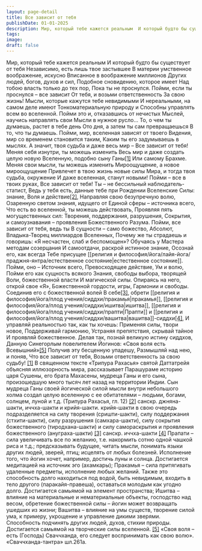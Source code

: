 ```yaml
---
layout: page-detail
title: Все зависит от тебя
publishDate: 01-01-2025
description: Мир, который тебе кажется реальным  И который будто бы существует от тебя  Независимо, есть лишь твое застывшее  В материи умственное воображение, искусно  Вписанное в воображение миллионов  Других людей, богов, духов и сил,  Подобное сновидению
tags:
image:
draft: false
---
```

Мир, который тебе кажется реальным  И который будто бы существует от тебя  Независимо, есть лишь твое застывшее  В материи умственное воображение, искусно  Вписанное в воображение миллионов  Других людей, богов, духов и сил,  Подобное сновидению, которое имеет  Над тобою власть только до тех пор,  Пока ты не проснулся.  Пойми, если ты проснулся – все зависит  От тебя, и возьми ответственность  За свою жизнь!  Мысли, которые кажутся тебе невидимыми  И нереальными, на самом деле имеют  Тонкоматериальную природу и  Способны управлять всем во вселенной.  Пойми это и, отказавшись от нечистых  Мыслей, научись направлять свои  Мысли в нужное русло...  То, о чем ты думаешь, растет в тебе день  Ото дня, а затем ты сам превращаешься  В то, что ты думаешь.  Пойми, мир, вселенная зависят от твоего  Видения, мир со временем становится таким,  Каким ты его задумываешь в мыслях.  А значит, твоя судьба и даже весь мир –  Все зависит от тебя!  Меняя себя изнутри, ты можешь изменить  Весь мир и даже создать целую новую  Вселенную, подобно сыну Ганы[\[1\]](#%5Fftn1)  Или самому Брахме.  Меняя свои мысли, ты можешь изменить  Мироощущение, а новое мироощущение  Привлечет в твою жизнь новые силы  Мира, и тогда твоя судьба, окружение  И даже вселенная, станут новыми!  Пойми – все в твоих руках,  Все зависит от тебя!  Ты – не бессильный наблюдатель-статист,  Ведь у тебя есть, данные тебе при  Рождении Вселенские Силы: знание,  Воля и действие[\[2\]](#%5Fftn2),  Направляя свою безупречную волю,  Озаренную светом знания, идущего от  Единой сферы – источника всего,  Что есть во вселенной, ты можешь действовать,  Проявляя пять могущественных сил:  Творения, поддержания, разрушения,  Сокрытия, и самоузнавания – проявления  Божественного Разума.  Пойми, все зависит от тебя, ведь ты  В сущности – само божество, Абсолют,  Владыка-Творец миллиардов  Вселенных,  Почему же ты страдаешь и говоришь:  «Я несчастен, слаб и беспомощен»?  Обучаясь у Мастера методам созерцания  И самоотдачи, раскрой истинное знание,  Осознай его, как всегда  Тебе присущее [[религия и философия/йога/лайя-йога/праджня-янтра/естественное состояние|естественное состояние]].  Пойми, оно – Источник всего,  Превосходящее действие,  Ум и волю,  Пойми его как сущность всякого  Знания, свободы выбора, творящей  Воли, божественной власти  И магической силы.  Опираясь на него, открой свое «Я»,  Божественной гордости, игры,  Гармонии и свободы.  Соединив его с божественной волей  В себе[\[3\]](#%5Fftn3), обрети [[религия и философия/йога/плод учения/сиддхи/пракамья|пракамья]], [[религия и философия/йога/плод учения/сиддхи/ишитва|ишитва]],  [[религия и философия/йога/плод учения/сиддхи/прапти|Прапти]] и [[религия и философия/йога/плод учения/сиддхи/вашитва|вашитва]]-сиддхи[\[4\]](#%5Fftn4),  И управляй реальностью так, как ты хочешь:  Применяя силы, твори новое,  Поддерживай гармонию,  Устраняя препятствия, скрывай тайное  И проявляй божественное.  Делая так, познай великую истину сиддхов,  Данную Синегорлым повелителем  Йогинов: «Своя воля есть  Всевышний»[\[5\]](#%5Fftn5)  Получив эту бесценную упадешу,  Размышляй над нею, и поняв,  Что все зависит от тебя,  Возьми ответственность за свою судьбу! [\[1\]](#%5Fftnref1) В священном тексте «Трипура Рахасья» святой Даттатрейя объясняя иллюзорность мира, рассказывает Парашураме историю царя Сушены, его брата Махасены, мудреца Ганы и его сына, произошедшую много тысяч лет назад на территории Индии. Сын мудреца Ганы своей йогической силой мысли внутри небольшого холма создал целую вселенную с ее обитателями – людьми, богами, солнцем, луной и т.д. (Трипура Рахасья, гл. 12) [\[2\]](#%5Fftnref2) санскр. джняна-шакти, иччха-шакти и крийя-шакти. крийя-шакти в свою очередь подразделяется на силу творения (сришти-шакти), силу поддержания (стхити-шакти), силу разрушения (самхара-шакти), силу сокрытия божественного (тиродхана-шакти) и силу самораскрытия и проявления божественного (ануграха-шакти) [\[3\]](#%5Fftnref3) санскр. иччха-шакти [\[4\]](#%5Fftnref4) Прапати – сила увеличивать все по желанию, т.е. накормить сотню одной чашкой риса и т.д.; предсказывать будущее, читать мысли, понимать языки других людей, зверей, птиц; исцелять от любых болезней. Исполнение того, что йогин хочет, например, достичь луны и солнца. Достигается медитацией на источник эго (ахамкары); Пракамья – сила притягивать удаленные предметы, исполнение любых желаний. Также это способность долго находиться под водой, быть невидимым, входить в тело другого (паракайя-правеша), оставаться молодым как угодно долго. Достигается самьямой на элемент пространства; Ишитва – влияние на материальные и нематериальные объекты, господство над весом, обретение божественной силы – йогин может возвращать ушедших из жизни; Вашитва – влияние на умы существ, творение силой ума, к примеру, укрощение и управление дикими зверями. Способность подчинять других людей, духов, стихии природы. Достигается самьямой на творческие силы вселенной. [\[5\]](#%5Fftnref5) «Своя воля – есть (Господь) Сваччханда, его следует воспринимать как свою волю». «Сваччханда-тантра» шл.261а.
  
